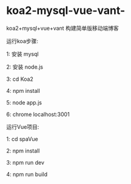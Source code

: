 # koa2-mysql-vue-vant-
koa2+mysql+vue+vant 构建简单版移动端博客


运行koa步骤:

1: 安装 mysql

2: 安装 node.js

3: cd Koa2 

4: npm install 

5: node app.js

6: chrome localhost:3001

运行Vue项目:

1: cd spaVue

2: npm install

3: npm run dev

4: npm run build
